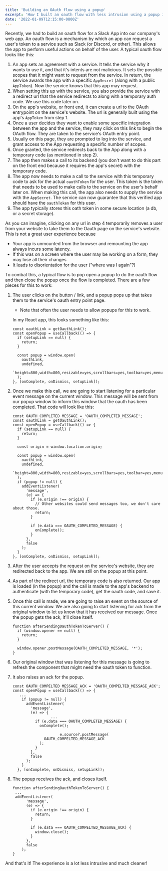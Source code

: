 ```yaml
---
title: 'Building an OAuth flow using a popup'
excerpt: 'How I built an oauth flow with less intrusion using a popup instead of in-window flow'
date: '2022-01-09T12:15:00-0800Z'
---
```


Recently, we had to build an oauth flow for a Slack App into our company's web app. An oauth flow is a mechanism by which an app can request a user's token to a service such as Slack (or Discord, or other). This allows the app to perform useful actions on behalf of the user. A typical oauth flow looks like this:

1. An app sets an agreement with a service. It tells the service why it wants to use it, and that it's intents are not malicious. It sets the possible scopes that it might want to request from the service. In return, the service awards the app with a specific `AppSecret` (along with a public `AppToken`). Now the service knows that this app may request.
2. When setting this up with the service, you also provide the service with a redirect url that the service redirects to along with a temporary auth code. We use this code later on.
3. On the app's website, or front end, it can create a url to the OAuth entrypoint on the service's website. The url is generally built using the app's `AppToken` from step 1.
4. Once a user decides they want to enable some specific integration between the app and the service, they may click on this link to begin the OAuth flow. They are taken to the service's OAuth entry point.
5. Usually on this page, they are prompted to log into the service, and grant access to the App requesting a specific number of scopes.
6. Once granted, the service redirects back to the App along with a temporary code (as mentioned in step 2).
7. The app then makes a call to its backend (you don't want to do this part on the front end because it requires the app's secret) with the temporary code.
8. The app now needs to make a call to the service with this temporary code to ask for the actual `oauthToken` for the user. This token is the token that needs to be used to make calls to the service on the user's behalf later on. When making this call, the app also needs to supply the service with the `AppSecret`. The service can now guarantee that this verified app should have the `oauthToken` for this user.
9. The app typically stores this oath token in some secure location (a db, or a secret storage).

As you can imagine, clicking on any url in step 4 temporarily removes a user from your website to take them to the Oauth page on the service's website. This is not a great user experience because

- Your app is unmounted from the browser and remounting the app always incurs some latency.
- If this was on a screen where the user may be working on a form, they may lose all their changes
- It leads to disorientation for the user ("where was I again"?)

To combat this, a typical flow is to pop open a popup to do the oauth flow and then close the popup once the flow is completed. There are a few pieces for this to work:

1. The user clicks on the button / link, and a popup pops up that takes them to the service's oauth entry point page.

   - Note that often the user needs to allow popups for this to work.

   In my React app, this looks something like this:

   ```tsx
   const oauthLink = getOauthLink();
   const openPopup = useCallback(() => {
     if (setupLink == null) {
       return;
     }

     const popup = window.open(
       oauthLink,
       undefined,
       `height=800,width=800,resizable=yes,scrollbars=yes,toolbar=yes,menubar=no,location=no,directories=no,status=yes`
     );
   }, [onComplete, onDismiss, setupLink]);
   ```

2. Once we make this call, we are going to start listening for a particular event message on the current window. This message will be sent from our popup window to inform this window that the oauth has been completed. That code will look like this:

   ```tsx
   const OAUTH_COMPLETED_MESSAGE = 'OAUTH_COMPLETED_MESSAGE';
   const oauthLink = getOauthLink();
   const openPopup = useCallback(() => {
     if (setupLink == null) {
       return;
     }

     const origin = window.location.origin;

     const popup = window.open(
       oauthLink,
       undefined,
       `height=800,width=800,resizable=yes,scrollbars=yes,toolbar=yes,menubar=no,location=no,directories=no,status=yes`
     );
     if (popup != null) {
       addEventListener(
         'message',
         (e) => {
           if (e.origin !== origin) {
             // Other websites could send messages too, we don't care about those.
             return;
           }

           if (e.data === OAUTH_COMPLETED_MESSAGE) {
             onComplete();
           }
         },
         false
       );
     }
   }, [onComplete, onDismiss, setupLink]);
   ```

3. After the user accepts the request on the service's website, they are redirected back to the app. We are still on the popup at this point.
4. As part of the redirect url, the temporary code is also returned. Our app is loaded (in the popup) and the call is made to the app's backend to authenticate (with the temporary code), get the oauth code, and save it.
5. Once this call is made, we are going to raise an event on the source of this current window. We are also going to start listening for ack from the original window to let us know that it has received our message. Once the popup gets the ack, it'll close itself.

   ```tsx
   function afterSendingOauthTokenToServer() {
     if (window.opener == null) {
       return;
     }

     window.opener.postMessage(OAUTH_COMPLETED_MESSAGE, '*');
   }
   ```

6. Our original window that was listening for this message is going to refresh the component that might need the oauth token to function.
7. It also raises an ack for the popup.

   ```tsx
   const OAUTH_COMPELTED_MESSAGE_ACK = 'OAUTH_COMPELTED_MESSAGE_ACK';
   const openPopup = useCallback(() => {
   	  ...
       if (popup != null) {
         addEventListener(
           'message',
           (e) => {
   					...
             if (e.data === OAUTH_COMPLETED_MESSAGE) {
               onComplete();

   						e.source?.postMessage(
                 OAUTH_COMPELTED_MESSAGE_ACK
               );
             }
           },
           false
         );
       }
     }, [onComplete, onDismiss, setupLink]);
   ```

8. The popup receives the ack, and closes itself.

   ```tsx
   function afterSendingOauthTokenToServer() {
   	...
   	addEventListener(
         'message',
         (e) => {
           if (e.origin !== origin) {
             return;
           }

           if (e.data === OAUTH_COMPELTED_MESSAGE_ACK) {
             window.close();
           }
         },
         false
       );
   }
   ```

And that's it! The experience is a lot less intrusive and much cleaner!
